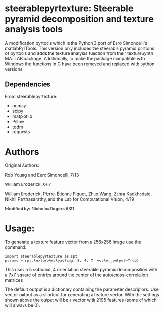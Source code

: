 # steerablepyrtexture: Steerable pyramid decomposition and texture analysis tools 

A modification pyrtools which is the Python 3 port of Eero Simoncelli's matlabPyrTools.
This version only includes the steerable pyramid portions of pyrtools and adds the texture
analysis function from their textureSynth MATLAB package. Additionally, to make the package
compatible with Windows the functions in C have been removed and replaced with python versions


## Dependencies

From steerablepyrtexture:
 - numpy
 - scipy
 - matplotlib
 - Pillow
 - tqdm
 - requests



# Authors

Original Authors:

Rob Young and Eero Simoncelli, 7/13

William Broderick, 6/17

William Broderick, Pierre-Étienne Fiquet, Zhuo Wang, Zahra Kadkhodaie,
Nikhil Parthasarathy, and the Lab for Computational Vision, 4/19

Modified by:
Nicholas Rogers 6/21

# Usage:

To generate a texture feature vector from a 256x256 image use the command:

```
import steerablepyrtexture as spt
params = spt.textureAnalyze(img, 5, 4, 7, vector_output=True)
```

This uses a 5 subband, 4 orientation steerable pyramid decomposition with a 7x7 square 
of entries around the center of the auto/cross-correlation matrices. 

The default output is a dictionary containing the parameter descriptors. Use vector output 
as a shortcut for generating a feature vector. With the settings shown above the output will 
be a vector with 2195 features (some of which will always be 0).




